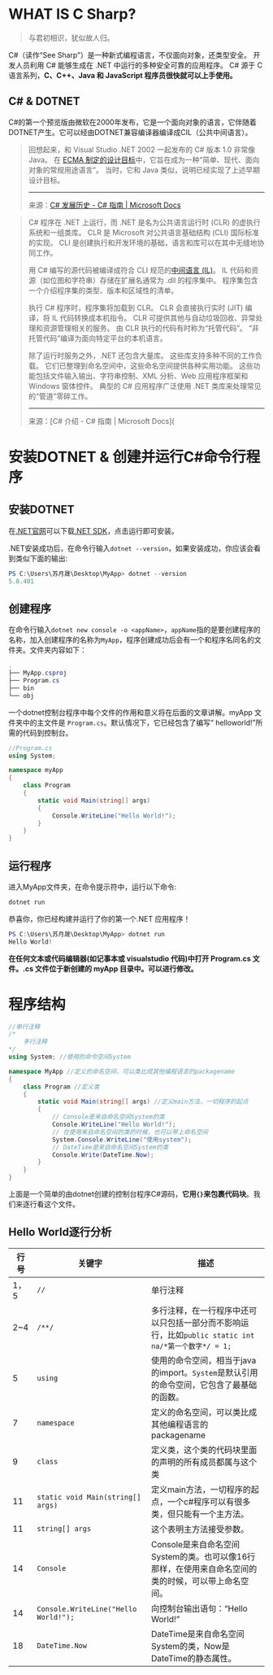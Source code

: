 # WHAT IS C Sharp?

> 与君初相识，犹似故人归。

C#（读作“See Sharp”）是一种新式编程语言，不仅面向对象，还类型安全。 开发人员利用 C# 能够生成在 .NET 中运行的多种安全可靠的应用程序。 C# 源于 C 语言系列，**C、C++、Java 和 JavaScript 程序员很快就可以上手使用。**

## C# & DOTNET

C#的第一个预览版由微软在2000年发布，它是一个面向对象的语言，它伴随着DOTNET产生。它可以经由DOTNET兼容编译器编译成CIL（公共中间语言）。

> 回想起来，和 Visual Studio .NET 2002 一起发布的 C# 版本 1.0 非常像 Java。 在 [ECMA 制定的设计目标](https://feeldotneteasy.blogspot.com/2011/01/c-design-goals.html)中，它旨在成为一种“简单、现代、面向对象的常规用途语言”。 当时，它和 Java 类似，说明已经实现了上述早期设计目标。
>
> ---
>
> 来源：[C# 发展历史 - C# 指南 | Microsoft Docs](https://docs.microsoft.com/zh-cn/dotnet/csharp/whats-new/csharp-version-history)



> C# 程序在 .NET 上运行，而 .NET 是名为公共语言运行时 (CLR) 的虚执行系统和一组类库。 CLR 是 Microsoft 对公共语言基础结构 (CLI) 国际标准的实现。 CLI 是创建执行和开发环境的基础，语言和库可以在其中无缝地协同工作。
>
> 用 C# 编写的源代码被编译成符合 CLI 规范的[中间语言 (IL)](https://docs.microsoft.com/zh-cn/dotnet/standard/managed-code)。 IL 代码和资源（如位图和字符串）存储在扩展名通常为 .dll 的程序集中。 程序集包含一个介绍程序集的类型、版本和区域性的清单。
>
> 执行 C# 程序时，程序集将加载到 CLR。 CLR 会直接执行实时 (JIT) 编译，将 IL 代码转换成本机指令。 CLR 可提供其他与自动垃圾回收、异常处理和资源管理相关的服务。 由 CLR 执行的代码有时称为“托管代码”。 “非托管代码”编译为面向特定平台的本机语言。
>
> 除了运行时服务之外，.NET 还包含大量库。 这些库支持多种不同的工作负载。 它们已整理到命名空间中，这些命名空间提供各种实用功能。 这些功能包括文件输入输出、字符串控制、XML 分析、Web 应用程序框架和 Windows 窗体控件。 典型的 C# 应用程序广泛使用 .NET 类库来处理常见的“管道”零碎工作。
>
> ---
>
> 来源：[C# 介绍 - C# 指南 | Microsoft Docs](

# 安装DOTNET & 创建并运行C#命令行程序

## 安装DOTNET

在[.NET官网](https://dotnet.microsoft.com/)可以下载[.NET SDK](https://dotnet.microsoft.com/download)，点击运行即可安装。

.NET安装成功后，在命令行输入`dotnet --version`，如果安装成功，你应该会看到类似下面的输出:

```powershell
PS C:\Users\苏月晟\Desktop\MyApp> dotnet --version
5.0.401
```

## 创建程序

在命令行输入`dotnet new console -o <appName>`，`appName`指的是要创建程序的名称，加入创建程序的名称为`MyApp`，程序创建成功后会有一个和程序名同名的文件夹。文件夹内容如下：

```powershell
.
├── MyApp.csproj
├── Program.cs
├── bin
└── obj
```

一个dotnet控制台程序中每个文件的作用和意义将在后面的文章讲解。myApp 文件夹中的主文件是 `Program.cs`。默认情况下，它已经包含了编写“ helloworld!”所需的代码到控制台。

```c#
//Program.cs
using System;

namespace myApp
{
    class Program
    {
        static void Main(string[] args)
        {
            Console.WriteLine("Hello World!");
        }
    }
}

```

## 运行程序

进入MyApp文件夹，在命令提示符中，运行以下命令:

```powershell
dotnet run
```

恭喜你，你已经构建并运行了你的第一个.NET 应用程序！

```powershell
PS C:\Users\苏月晟\Desktop\MyApp> dotnet run
Hello World!
```

**在任何文本或代码编辑器(如记事本或 visualstudio 代码)中打开 Program.cs 文件。.cs 文件位于新创建的 myApp 目录中。可以进行修改。**

# 程序结构

```c#
//单行注释
/*
    多行注释
*/
using System; //使用的命令空间System

namespace MyApp //定义的命名空间，可以类比成其他编程语言的packagename
{
    class Program //定义类
    {
        static void Main(string[] args) //定义main方法，一切程序的起点
        {
            // Console是来自命名空间System的类
            Console.WriteLine("Hello World!");
            // 在使用来自命名空间的类的时候，也可以带上命名空间
            System.Console.WriteLine("使用system");
            // DateTime是来自命名空间System的类
            Console.Write(DateTime.Now);
        }
    }
}

```

上面是一个简单的由dotnet创建的控制台程序C#源码，**它用`{}`来包裹代码块**。我们来逐行看这个文件。

## Hello World逐行分析

| 行号 | 关键字                               | 描述                                                         |
| ---- | ------------------------------------ | ------------------------------------------------------------ |
| 1，5 | `//`                                 | 单行注释                                                     |
| 2~4  | `/**/`                               | 多行注释，在一行程序中还可以只包括一部分而不影响运行，比如`public static int na/*第一个数字*/ = 1;` |
| 5    | `using`                              | 使用的命令空间，相当于java的import。`System`是默认引用的命令空间，它包含了最基础的函数。 |
| 7    | `namespace`                          | 定义的命名空间，可以类比成其他编程语言的packagename          |
| 9    | `class`                              | 定义类，这个类的代码块里面的声明的所有成员都属与这个类       |
| 11   | `static void Main(string[] args)`    | 定义main方法，一切程序的起点，一个c#程序可以有很多类，但只能有一个主方法。 |
| 11   | `string[] args`                      | 这个表明主方法接受参数。                                     |
| 14   | `Console`                            | Console是来自命名空间System的类。也可以像16行那样，在使用来自命名空间的类的时候，可以带上命名空间。 |
| 14   | `Console.WriteLine("Hello World!");` | 向控制台输出语句：“Hello World!”                             |
| 18   | `DateTime.Now`                       | DateTime是来自命名空间System的类，Now是DateTime的静态属性。  |


